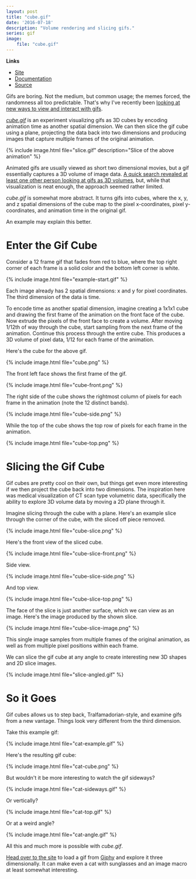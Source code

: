 ```yaml
---
layout: post
title: "cube.gif"
date: '2016-07-18'
description: "Volume rendering and slicing gifs."
series: gif
image:
    file: "cube.gif"
---
```


**Links**

* [Site][site]
* [Documentation][documentation]
* [Source][source]


Gifs are boring. Not the medium, but common usage; the memes forced, the randomness all too predictable. That's why I've recently been [looking at new ways to view and interact with gifs](/series/gif).

*[cube.gif][site]* is an experiment visualizing gifs as 3D cubes by encoding animation time as another spatial dimension. We can then slice the gif cube using a plane, projecting the data back into two dimensions and producing images that capture multiple frames of the original animation.


{% include image.html file="slice.gif" description="Slice of the above animation" %}


Animated gifs are usually viewed as short two dimensional movies, but a gif essentially captures a 3D volume of image data. [A quick search revealed at least one other person looking at gifs as 3D volumes](https://www.clicktorelease.com/code/gif/), but, while that visualization is neat enough, the approach seemed rather limited.

*cube.gif* is somewhat more abstract. It turns gifs into cubes, where the x, y, and z spatial dimensions of the cube map to the pixel x-coordinates, pixel y-coordinates, and animation time in the original gif.

An example may explain this better.

# Enter the Gif Cube
Consider a 12 frame gif that fades from red to blue, where the top right corner of each frame is a solid color and the bottom left corner is white.

{% include image.html file="example-start.gif" %}

Each image already has 2 spatial dimensions: x and y for pixel coordinates. The third dimension of the data is time.

To encode time as another spatial dimension, imagine creating a 1x1x1 cube and drawing the first frame of the animation on the front face of the cube. Now extrude the pixels of the front face to create a volume. After moving 1/12th of way through the cube, start sampling from the next frame of the animation. Continue this process through the entire cube. This produces a 3D volume of pixel data, 1/12 for each frame of the animation.

Here's the cube for the above gif.

{% include image.html file="cube.png" %}

The front left face shows the first frame of the gif.

{% include image.html file="cube-front.png" %}

The right side of the cube shows the rightmost column of pixels for each frame in the animation (note the 12 distinct bands).

{% include image.html file="cube-side.png" %}

While the top of the cube shows the top row of pixels for each frame in the animation.

{% include image.html file="cube-top.png" %}


# Slicing the Gif Cube
Gif cubes are pretty cool on their own, but things get even more interesting if we then project the cube back into two dimensions. The inspiration here was medical visualization of CT scan type volumetric data, specifically the ability to explore 3D volume data by moving a 2D plane through it.

Imagine slicing through the cube with a plane. Here's an example slice through the corner of the cube, with the sliced off piece removed.

{% include image.html file="cube-slice.png" %}


Here's the front view of the sliced cube.

{% include image.html file="cube-slice-front.png" %}


Side view.

{% include image.html file="cube-slice-side.png" %}

And top view.

{% include image.html file="cube-slice-top.png" %}

The face of the slice is just another surface, which we can view as an image. Here's the image produced by the shown slice.

{% include image.html file="cube-slice-image.png" %}

This single image samples from multiple frames of the original animation, as well as from multiple pixel positions within each frame. 

We can slice the gif cube at any angle to create interesting new 3D shapes and 2D slice images.

{% include image.html file="slice-angled.gif" %}



# So it Goes
Gif cubes allows us to step back, Tralfamadorian-style, and examine gifs from a new vantage. Things look very different from the third dimension.

Take this example gif:

{% include image.html file="cat-example.gif" %}

Here's the resulting gif cube:

{% include image.html file="cat-cube.png" %}


But wouldn't it be more interesting to watch the gif sideways?

{% include image.html file="cat-sideways.gif" %}

Or vertically?

{% include image.html file="cat-top.gif" %}

Or at a weird angle?

{% include image.html file="cat-angle.gif" %}

All this and much more is possible with *cube.gif*.

[Head over to the site][site] to load a gif from [Giphy](giphy.com) and explore it three dimensionally. It can make even a cat with sunglasses and an image macro at least somewhat interesting.


[site]: https://mattbierner.github.io/cube-gif/
[source]: https://github.com/mattbierner/cube-gif
[documentation]: https://github.com/mattbierner/cube-gif/blob/gh-pages/documentation/about.md

